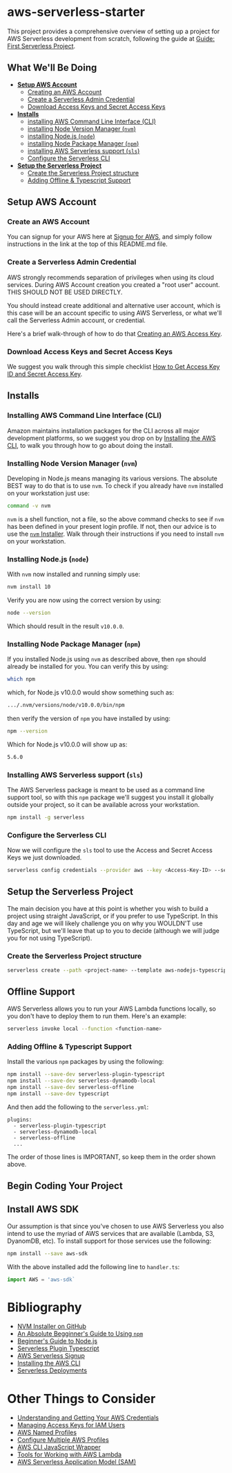 # aws-serverless-starter
This project provides a comprehensive overview of setting up a project for AWS Serverless development from scratch, following the guide at [Guide: First Serverless Project](https://medium.com/serverlessguru/guide-first-serverless-project-630b91366505).

## What We'll Be Doing

* [__Setup AWS Account__](#setup-aws-account)
  * [Creating an AWS Account](#create-an-aws-account)
  * [Create a Serverless Admin Credential](#create-a-serverless-admin-credential)
  * [Download Access Keys and Secret Access Keys](#download-access-keys-and-secret-aAccess-keys)
* [__Installs__](#installs)
  * [installing AWS Command Line Interface (CLI)](#installing-aws-command-line-interface-cli)
  * [installing Node Version Manager (`nvm`)](#installing-node-version-manager-nvm)
  * [installing Node.js (`node`)](#installing-node-js-node)
  * [installing Node Package Manager (`npm`)](#installing-node-package-manager-npm)
  * [installing AWS Serverless support (`sls`)](#installing-aws-serverless-support-sls)
  * [Configure the Serverless CLI](#configure-the-serverless-cli)
* [__Setup the Serverless Project__](#setup-the-serverless-project)
  * [Create the Serverless Project structure](#create-the-serverless-project-structure)
  * [Adding Offline & Typescript Support](#adding-offline--typescript-support)

## Setup AWS Account

### Create an AWS Account
You can signup for your AWS here at [Signup for AWS](https://portal.aws.amazon.com/billing/signup), and simply follow instructions in the link at the top of this README.md file.

### Create a Serverless Admin Credential
AWS strongly recommends separation of privileges when using its cloud services. During AWS Account creation you created a "root user" account. THIS SHOULD NOT BE USED DIRECTLY.

You should instead create additional and alternative user account, which is this case will be an account specific to using AWS Serverless, or what we'll call the Serverless Admin account, or credential.

Here's a brief walk-through of how to do that [Creating an AWS Access Key](https://www.serverless.com/framework/docs/providers/aws/guide/credentials/#create-an-iam-user-and-access-key).

### Download Access Keys and Secret Access Keys
We suggest you walk through this simple checklist [How to Get Access Key ID and Secret Access Key](https://supsystic.com/documentation/id-secret-access-key-amazon-s3/).

## Installs

### Installing AWS Command Line Interface (CLI)
Amazon maintains installation packages for the CLI across all major development platforms, so we suggest you drop on by [Installing the AWS CLI](https://docs.aws.amazon.com/cli/latest/userguide/install-cliv2.html), to walk you through how to go about doing the install.

### Installing Node Version Manager (`nvm`)
Developing in Node.js means managing its various versions. The absolute BEST way to do that is to use `nvm`. To check if you already have `nvm` installed on your workstation just use:

```bash
command -v nvm
```

`nvm` is a shell function, not a file, so the above command checks to see if `nvm` has been defined in your present login profile. If not, then our advice is to use the [`nvm` Installer](https://github.com/nvm-sh/nvm). Walk through their instructions if you need to install `nvm` on your workstation.

### Installing Node.js (`node`)
With `nvm` now installed and running simply use:
```bash
nvm install 10
```

Verify you are now using the correct version by using:
```bash
node --version
```

Which should result in the result `v10.0.0`.

### Installing Node Package Manager (`npm`)
If you installed Node.js using `nvm` as described above, then `npm` should already be installed for you. You can verify this by using:
```bash
which npm
```

which, for Node.js v10.0.0 would show something such as:
```bash
.../.nvm/versions/node/v10.0.0/bin/npm
```

then verify the version of `npm` you have installed by using:
```bash
npm --version
```

Which for Node.js v10.0.0 will show up as:
```bash
5.6.0
```

### Installing AWS Serverless support (`sls`)
The AWS Serverless package is meant to be used as a command line support tool, so with this `npm` package we'll suggest you install it globally outside your project, so it can be available across your workstation.
```bash
npm install -g serverless
```

### Configure the Serverless CLI
Now we will configure the `sls` tool to use the Access and Secret Access Keys we just downloaded.
```bash
serverless config credentials --provider aws --key <Access-Key-ID> --secret <Secret-Access-Key>
```

## Setup the Serverless Project
The main decision you have at this point is whether you wish to build a project using straight JavaScript, or if you prefer to use TypeScript. In this day and age we will likely challenge you on why you WOULDN'T use TypeScript, but we'll leave that up to you to decide (although we will judge you for not using TypeScript).

### Create the Serverless Project structure
```bash
serverless create --path <project-name> --template aws-nodejs-typescript
```

## Offline Support
AWS Serverless allows you to run your AWS Lambda functions locally, so you don't have to deploy them to run them. Here's an example:
```bash
serverless invoke local --function <function-name>
```

### Adding Offline & Typescript Support
Install the various `npm` packages by using the following:
```bash
npm install --save-dev serverless-plugin-typescript
npm install --save-dev serverless-dynamodb-local
npm install --save-dev serverless-offline
npm install --save-dev typescript
```

And then add the following to the `serverless.yml`:
```
plugins:
  - serverless-plugin-typescript
  - serverless-dynamodb-local
  - serverless-offline
  ...
```

The order of those lines is IMPORTANT, so keep them in the order shown above.

## Begin Coding Your Project

## Install AWS SDK
Our assumption is that since you've chosen to use AWS Serverless you also intend to use the myriad of AWS services that are available (Lambda, S3, DyanomDB, etc). To install support for those services use the following:
```bash
npm install --save aws-sdk
```

With the above installed add the following line to `handler.ts`:
```javascript
import AWS = 'aws-sdk`
```

# Bibliography
* [NVM Installer on GitHub](https://github.com/nvm-sh/nvm)
* [An Absolute Begginner's Guide to Using `npm`](https://nodesource.com/blog/an-absolute-beginners-guide-to-using-npm/)
* [Beginner's Guide to Node.js](https://www.codementor.io/@mercurial/how-to-install-node-js-on-macos-sierra-mphz41ekk)
* [Serverless Plugin Typescript](https://www.serverless.com/plugins/serverless-plugin-typescript/)
* [AWS Serverless Signup](https://www.serverless.com/framework/docs/providers/aws/guide/credentials/)
* [Installing the AWS CLI](https://docs.aws.amazon.com/cli/latest/userguide/install-cliv2.html)
* [Serverless Deployments](https://www.serverless.com/framework/docs/providers/aws/cli-reference/deploy/)

# Other Things to Consider
* [Understanding and Getting Your AWS Credentials](https://docs.aws.amazon.com/general/latest/gr/aws-sec-cred-types.html)
* [Managing Access Keys for IAM Users](https://docs.aws.amazon.com/IAM/latest/UserGuide/id_credentials_access-keys.html)
* [AWS Named Profiles](https://docs.aws.amazon.com/cli/latest/userguide/cli-configure-profiles.html)
* [Configure Multiple AWS Profiles](https://serverless-stack.com/chapters/configure-multiple-aws-profiles.html)
* [AWS CLI JavaScript Wrapper](https://www.npmjs.com/package/aws-cli-js)
* [Tools for Working with AWS Lambda](https://docs.aws.amazon.com/lambda/latest/dg/gettingstarted-tools.html)
* [AWS Serverless Application Model (SAM)](https://aws.amazon.com/blogs/compute/a-simpler-deployment-experience-with-aws-sam-cli/)
